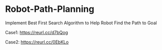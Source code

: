 # Robot-Path-Planning
Implement Best First Search Algorithm to Help Robot Find the Path to Goal

Case1: https://reurl.cc/d7bQog

Case2: https://reurl.cc/0EbKLo